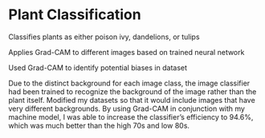# Plant Classification

Classifies plants as either poison ivy, dandelions, or tulips

Applies Grad-CAM to different images based on trained neural network

Used Grad-CAM to identify potential biases in dataset

Due to the distinct background for each image class, the image classifier had been trained to recognize the background of the image rather than the plant itself. Modified my datasets so that it would include images that have very different backgrounds. By using Grad-CAM in conjunction with my machine model, I was able to increase the classifier’s efficiency to 94.6%, which was much better than the high 70s and low 80s. 
